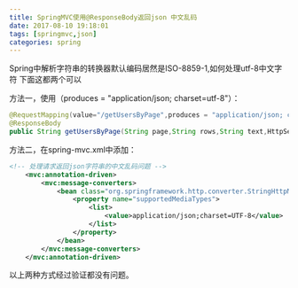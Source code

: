 ```yaml
---
title: SpringMVC使用@ResponseBody返回json 中文乱码
date: 2017-08-10 19:18:01
tags: [springmvc,json]
categories: spring
---
```

Spring中解析字符串的转换器默认编码居然是ISO-8859-1,如何处理utf-8中文字符
下面这都两个可以
<!--more-->
方法一，使用（produces = "application/json; charset=utf-8"）：
```java
@RequestMapping(value="/getUsersByPage",produces = "application/json; charset=utf-8")
@ResponseBody
public String getUsersByPage(String page,String rows,String text,HttpServletRequest request,HttpServletResponse response){
```
方法二，在spring-mvc.xml中添加：
```xml
<!-- 处理请求返回json字符串的中文乱码问题 -->
    <mvc:annotation-driven>
        <mvc:message-converters>
            <bean class="org.springframework.http.converter.StringHttpMessageConverter">
                <property name="supportedMediaTypes">
                    <list>
                        <value>application/json;charset=UTF-8</value>
                    </list>
                </property>
            </bean>
        </mvc:message-converters>
    </mvc:annotation-driven>
```
以上两种方式经过验证都没有问题。